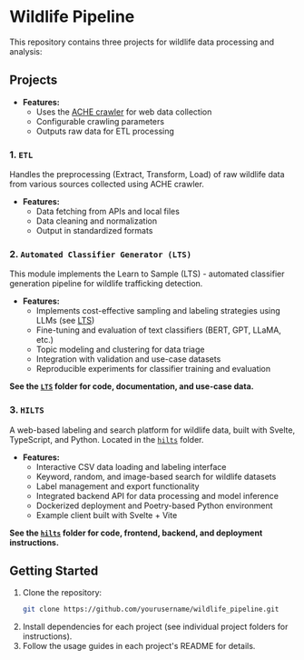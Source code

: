 # Wildlife Pipeline

This repository contains three projects for wildlife data processing and analysis:

## Projects

- **Features:**
    - Uses the [ACHE crawler](https://github.com/ViDA-NYU/ache) for web data collection
    - Configurable crawling parameters
    - Outputs raw data for ETL processing

### 1. `ETL`
Handles the preprocessing (Extract, Transform, Load) of raw wildlife data from various sources collected using ACHE crawler.

- **Features:**
    - Data fetching from APIs and local files
    - Data cleaning and normalization
    - Output in standardized formats

### 2. `Automated Classifier Generator (LTS)`
This module implements the Learn to Sample (LTS) - automated classifier generation pipeline for wildlife trafficking detection.

- **Features:**
    - Implements cost-effective sampling and labeling strategies using LLMs (see [LTS](wildlife_pipeline/LTS))
    - Fine-tuning and evaluation of text classifiers (BERT, GPT, LLaMA, etc.)
    - Topic modeling and clustering for data triage
    - Integration with validation and use-case datasets
    - Reproducible experiments for classifier training and evaluation

**See the [`LTS`](wildlife_pipeline/LTS) folder for code, documentation, and use-case data.**

### 3. `HILTS`
A web-based labeling and search platform for wildlife data, built with Svelte, TypeScript, and Python.
Located in the [`hilts`](wildlife_pipeline/hilts) folder.

- **Features:**
    - Interactive CSV data loading and labeling interface
    - Keyword, random, and image-based search for wildlife datasets
    - Label management and export functionality
    - Integrated backend API for data processing and model inference
    - Dockerized deployment and Poetry-based Python environment
    - Example client built with Svelte + Vite

**See the [`hilts`](wildlife_pipeline/hilts) folder for code, frontend, backend, and deployment instructions.**

## Getting Started

1. Clone the repository:
     ```bash
     git clone https://github.com/yourusername/wildlife_pipeline.git
     ```
2. Install dependencies for each project (see individual project folders for instructions).
3. Follow the usage guides in each project's README for details.
